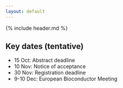 ```yaml
---
layout: default
---
```


{% include header.md %}

## Key dates (tentative)
- 15 Oct: Abstract deadline
- 10 Nov: Notice of acceptance
- 30 Nov: Registration deadline
- 9-10 Dec: European Bioconductor Meeting

